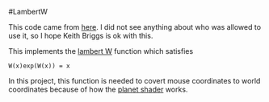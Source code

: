 #LambertW

This code came from [here](http://keithbriggs.info/software.html). I did not see anything about who was allowed to use it, so I hope Keith Briggs is ok with this.

This implements the [lambert W](https://www.wikiwand.com/en/Lambert_W_function) function which satisfies

`W(x)exp(W(x)) = x` 

In this project, this function is needed to covert mouse coordinates to world coordinates because of how the [planet shader](https://github.com/NivenT/Planet/blob/master/shaders/planet.vert) works.